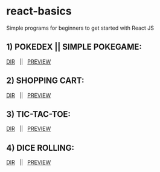 # react-basics
Simple programs for beginners to get started with React JS 

## 1) POKEDEX || SIMPLE POKEGAME: 
[DIR](https://github.com/100percentBAKA/react-basics/tree/main/react-CRA/react-pokedex) &nbsp; || &nbsp; [PREVIEW](https://baka-pokedex.netlify.app/)

## 2) SHOPPING CART: 
[DIR](https://github.com/100percentBAKA/react-basics/tree/main/react-CRA/shopping-cart) &nbsp; || &nbsp; [PREVIEW](https://baka-shopping-cart.netlify.app/)

## 3) TIC-TAC-TOE: 
[DIR](https://github.com/100percentBAKA/react-basics/tree/main/react-CRA/Tic-Tac-Toe) &nbsp; || &nbsp; [PREVIEW](https://tic-tac-toe-4124.netlify.app/)

## 4) DICE ROLLING: 
[DIR](https://github.com/100percentBAKA/react-basics/tree/main/react-CRA/dice-exercise) &nbsp; || &nbsp; [PREVIEW](https://baka-roll-dice.netlify.app/)



